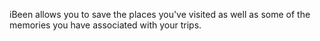 iBeen allows you to save the places you've visited as well as some of the memories you have associated with your trips.
